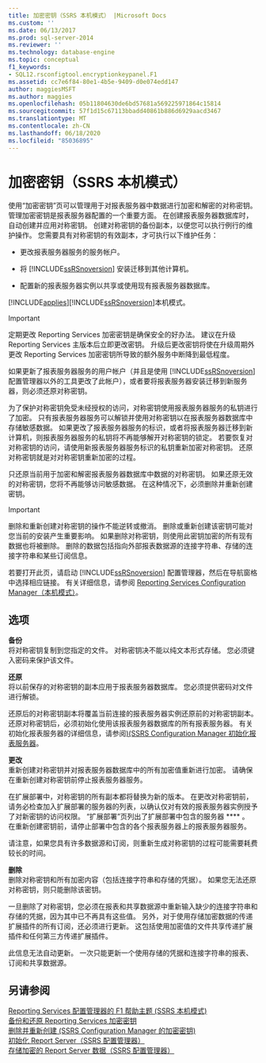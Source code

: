 ```yaml
---
title: 加密密钥（SSRS 本机模式） |Microsoft Docs
ms.custom: ''
ms.date: 06/13/2017
ms.prod: sql-server-2014
ms.reviewer: ''
ms.technology: database-engine
ms.topic: conceptual
f1_keywords:
- SQL12.rsconfigtool.encryptionkeypanel.F1
ms.assetid: cc7e6f84-80e1-4b5e-9409-d0e074edd147
author: maggiesMSFT
ms.author: maggies
ms.openlocfilehash: 05b11804630de6bd57681a569225971864c15814
ms.sourcegitcommit: 57f1d15c67113bbadd40861b886d6929aacd3467
ms.translationtype: MT
ms.contentlocale: zh-CN
ms.lasthandoff: 06/18/2020
ms.locfileid: "85036895"
---
```

# <a name="encryption-keys-ssrs-native-mode"></a>加密密钥（SSRS 本机模式）
  使用“加密密钥”页可以管理用于对报表服务器中数据进行加密和解密的对称密钥。 管理加密密钥是报表服务器配置的一个重要方面。 在创建报表服务器数据库时，自动创建并应用对称密钥。 创建对称密钥的备份副本，以便您可以执行例行的维护操作。 您需要具有对称密钥的有效副本，才可执行以下维护任务：  
  
-   更改报表服务器服务的服务帐户。  
  
-   将 [!INCLUDE[ssRSnoversion](../../includes/ssrsnoversion-md.md)] 安装迁移到其他计算机。  
  
-   配置新的报表服务器实例以共享或使用现有报表服务器数据库。  
  
 [!INCLUDE[applies](../../includes/applies-md.md)][!INCLUDE[ssRSnoversion](../../includes/ssrsnoversion-md.md)]本机模式。  
  
> [!IMPORTANT]  
>  定期更改 Reporting Services 加密密钥是确保安全的好办法。 建议在升级 Reporting Services 主版本后立即更改密钥。 升级后更改密钥将使在升级周期外更改 Reporting Services 加密密钥所导致的额外服务中断降到最低程度。  
  
 如果更新了报表服务器服务的用户帐户（并且是使用 [!INCLUDE[ssRSnoversion](../../includes/ssrsnoversion-md.md)] 配置管理器以外的工具更改了此帐户），或者要将报表服务器安装迁移到新服务器，则必须还原对称密钥。  
  
 为了保护对称密钥免受未经授权的访问，对称密钥使用报表服务器服务的私钥进行了加密。 只有报表服务器服务可以解锁并使用对称密钥以在报表服务器数据库中存储敏感数据。 如果更改了报表服务器服务的标识，或者将报表服务器迁移到新计算机，则报表服务器服务的私钥将不再能够解开对称密钥的锁定。 若要恢复对对称密钥的访问，请使用新报表服务器服务标识的私钥重新加密对称密钥。 还原对称密钥就是对对称密钥重新加密的过程。  
  
 只还原当前用于加密和解密报表服务器数据库中数据的对称密钥。 如果还原无效的对称密钥，您将不再能够访问敏感数据。 在这种情况下，必须删除并重新创建密钥。  
  
> [!IMPORTANT]  
>  删除和重新创建对称密钥的操作不能逆转或撤消。 删除或重新创建该密钥可能对您当前的安装产生重要影响。 如果删除对称密钥，则使用此密钥加密的所有现有数据也将被删除。 删除的数据包括指向外部报表数据源的连接字符串、存储的连接字符串和某些订阅信息。  
  
 若要打开此页，请启动 [!INCLUDE[ssRSnoversion](../../includes/ssrsnoversion-md.md)] 配置管理器，然后在导航窗格中选择相应链接。 有关详细信息，请参阅 [Reporting Services Configuration Manager（本机模式）](../../../2014/sql-server/install/reporting-services-configuration-manager-native-mode.md)。  
  
## <a name="options"></a>选项  
 **备份**  
 将对称密钥复制到您指定的文件。 对称密钥决不能以纯文本形式存储。 您必须键入密码来保护该文件。  
  
 **还原**  
 将以前保存的对称密钥的副本应用于报表服务器数据库。 您必须提供密码对文件进行解锁。  
  
 还原后的对称密钥副本将覆盖当前连接的报表服务器实例还原前的对称密钥副本。 还原对称密钥后，必须初始化使用该报表服务器数据库的所有报表服务器。 有关初始化报表服务器的详细信息，请参阅[&#41;&#40;SSRS Configuration Manager 初始化报表服务器](../../reporting-services/install-windows/ssrs-encryption-keys-initialize-a-report-server.md)。  
  
 **更改**  
 重新创建对称密钥并对报表服务器数据库中的所有加密值重新进行加密。 请确保在重新创建对称密钥前停止报表服务器服务。  
  
 在扩展部署中，对称密钥的所有副本都将替换为新的版本。 在更改对称密钥前，请务必检查加入扩展部署的服务器的列表，以确认仅对有效的报表服务器实例授予了对新密钥的访问权限。 “扩展部署”页列出了扩展部署中包含的服务器 **** 。 在重新创建密钥前，请停止部署中包含的各个报表服务器上的报表服务器服务。  
  
 请注意，如果您具有许多数据源和订阅，则重新生成对称密钥的过程可能需要耗费较长的时间。  
  
 **删除**  
 删除对称密钥和所有加密内容（包括连接字符串和存储的凭据）。 如果您无法还原对称密钥，则只能删除该密钥。  
  
 一旦删除了对称密钥，您必须在报表和共享数据源中重新输入缺少的连接字符串和存储的凭据，因为其中已不再具有这些值。 另外，对于使用存储加密数据的传递扩展插件的所有订阅，还必须进行更新。 这包括使用加密值的文件共享传递扩展插件和任何第三方传递扩展插件。  
  
 此信息无法自动更新。 一次只能更新一个使用存储的凭据和连接字符串的报表、订阅和共享数据源。  
  
## <a name="see-also"></a>另请参阅  
 [Reporting Services 配置管理器的 F1 帮助主题 &#40;SSRS 本机模式&#41;](../../../2014/sql-server/install/reporting-services-configuration-manager-f1-help-topics-ssrs-native-mode.md)   
 [备份和还原 Reporting Services 加密密钥](../../reporting-services/install-windows/ssrs-encryption-keys-back-up-and-restore-encryption-keys.md)   
 [删除并重新创建 &#40;SSRS Configuration Manager 的加密密钥&#41;](../../reporting-services/install-windows/ssrs-encryption-keys-delete-and-re-create-encryption-keys.md)   
 [初始化 Report Server（SSRS 配置管理器）](../../reporting-services/install-windows/ssrs-encryption-keys-initialize-a-report-server.md)   
 [存储加密的 Report Server 数据（SSRS 配置管理器）](../../reporting-services/install-windows/ssrs-encryption-keys-store-encrypted-report-server-data.md)  
  
  
